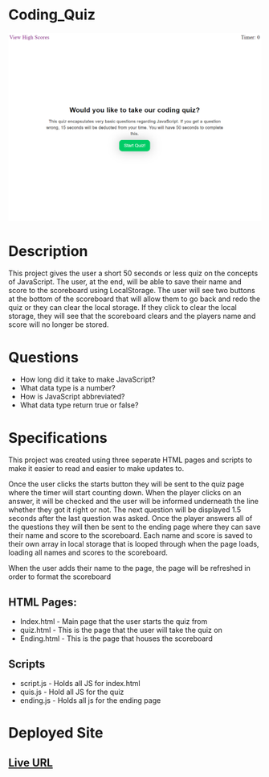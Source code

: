 # Coding_Quiz

![Main Screen Images](Images\quizScreenshot.png)

# Description
This project gives the user a short 50 seconds or less quiz on the concepts of JavaScript. The user, at the end, will be able to save their name and score to the scoreboard using LocalStorage. The user will see two buttons at the bottom of the scoreboard that will allow them to go back and redo the quiz or they can clear the local storage. If they click to clear the local storage, they will see that the scoreboard clears and the players name and score will no longer be stored.

# Questions
* How long did it take to make JavaScript?
* What data type is a number?
* How is JavaScript abbreviated?
* What data type return true or false?

# Specifications
This project was created using three seperate HTML pages and scripts to make it easier to read and easier to make updates to.

Once the user clicks the starts button they will be sent to the quiz page where the timer will start counting down. When the player clicks on an answer, it will be checked and the user will be informed underneath the line whether they got it right or not. The next question will be displayed 1.5 seconds after the last question was asked. Once the player answers all of the questions they will then be sent to the ending page where they can save their name and score to the scoreboard. Each name and score is saved to their own array in local storage that is looped through when the page loads, loading all names and scores to the scoreboard.

When the user adds their name to the page, the page will be refreshed in order to format the scoreboard

## HTML Pages:
* Index.html - Main page that the user starts the quiz from
* quiz.html - This is the page that the user will take the quiz on
* Ending.html - This is the page that houses the scoreboard

## Scripts
* script.js - Holds all JS for index.html
* quis.js - Hold all JS for the quiz
* ending.js - Holds all js for the ending page

# Deployed Site
## [Live URL](https://mjlynch123.github.io/Coding_Quiz/index.html)
